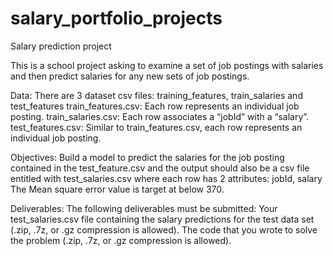 # salary_portfolio_projects
Salary prediction project

This is a school project asking to examine a set of job postings with salaries and then predict salaries for any new sets of job postings.

Data:
There are 3 dataset csv files: training_features, train_salaries and test_features
  train_features.csv: Each row represents an individual job posting.
  train_salaries.csv: Each row associates a “jobId” with a “salary”.
  test_features.csv: Similar to train_features.csv, each row represents an individual job posting.
  
Objectives:
  Build a model to predict the salaries for the job posting contained in the test_feature.csv and the output should also be a csv file 
  entitled with test_salaries.csv where each row has 2 attributes: jobId, salary
  The Mean square error value is target at below 370. 
  
Deliverables:
The following deliverables must be submitted:
  Your test_salaries.csv file containing the salary predictions for the test data set (.zip, .7z, or .gz compression is allowed).
  The code that you wrote to solve the problem (.zip, .7z, or .gz compression is allowed).

